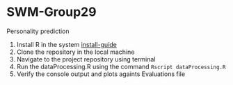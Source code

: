 # SWM-Group29
Personality prediction

1. Install R in the system [install-guide](https://www.datacamp.com/community/tutorials/installing-R-windows-mac-ubuntu)
2. Clone the repository in the local machine
3. Navigate to the project repository using terminal
3. Run the dataProcessing.R using the command `Rscript dataProcessing.R`
4. Verify the console output and plots againts Evaluations file
